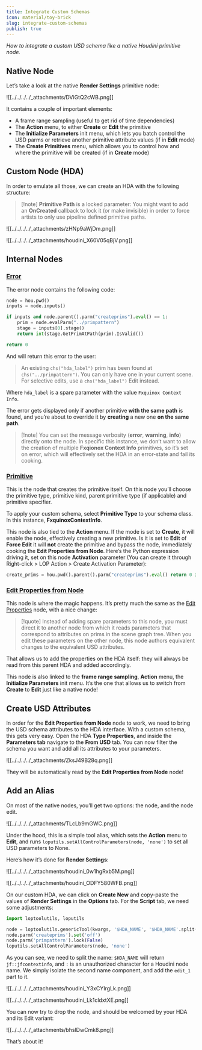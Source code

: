 ```yaml
---
title: Integrate Custom Schemas
icon: material/toy-brick
slug: integrate-custom-schemas
publish: true
---
```


_How to integrate a custom USD schema like a native Houdini primitive node._

## Native Node

Let’s take a look at the native **Render Settings** primitive node:

![[../../../../_attachments/DViGtQ2cWB.png]]

It contains a couple of important elements:

- A frame range sampling (useful to get rid of time dependencies)
- The **Action** menu, to either **Create** or **Edit** the primitive
- The **Initialize Parameters** init menu, which lets you batch control the USD parms or retrieve another primitive attribute values (if in **Edit** mode)
- The **Create Primitives** menu, which allows you to control how and where the primitive will be created (if in **Create** mode)

## Custom Node (HDA)

In order to emulate all those, we can create an HDA with the following structure:

> [!note] **Primitive Path** is a locked parameter: You might want to add an **OnCreated** callback to lock it (or make invisible) in order to force artists to only use pipeline defined primitive paths.

![[../../../../_attachments/zHNp9aWjDm.png]]

![[../../../../_attachments/houdini_X60V05qBjV.png]]

## Internal Nodes

### [Error](https://www.sidefx.com/docs/houdini/nodes/lop/error.html)

The error node contains the following code:

``` python
node = hou.pwd()
inputs = node.inputs()

if inputs and node.parent().parm("createprims").eval() == 1:
    prim = node.evalParm("../primpattern")
    stage = inputs[0].stage()
    return int(stage.GetPrimAtPath(prim).IsValid())

return 0
```

And will return this error to the user:

> An existing `chs("hda_label")` prim has been found at `chs("../primpattern")`. You can only have one in your current scene. For selective edits, use a `chs("hda_label")` Edit instead.

Where `hda_label` is a spare parameter with the value `Fxquinox Context Info`.

The error gets displayed only if another primitive **with the same path** is found, and you’re about to override it by **creating** a new one **on the** **same path**.

> [!note] You can set the message verbosity (**error**, **warning**, **info**) directly onto the node. In specific this instance, we don’t want to allow the creation of multiple **Fxqionox Context Info** primitives, so it’s set on error, which will effectively set the HDA in an error-state and fail its cooking.

### [Primitive](https://www.sidefx.com/docs/houdini/nodes/lop/primitive.html)

This is the node that creates the primitive itself. On this node you’ll choose the primitive type, primitive kind, parent primitive type (if applicable) and primitive specifier.

To apply your custom schema, select **Primitive Type** to your schema class. In this instance, **FxquinoxContextInfo**.

This node is also tied to the **Action** menu. If the mode is set to **Create**, it will enable the node, effectively creating a new primitive. Is it is set to **Edit** of **Force Edit** it will **not** create the primitive and bypass the node, immediately cooking the **Edit Properties from Node**. Here’s the Python expression driving it, set on this node **Activation** parameter (You can create it through Right-click > LOP Action > Create Activation Parameter):

``` python
create_prims = hou.pwd().parent().parm("createprims").eval() return 0 if create_prims in (0, 2) else 1
```

### [Edit Properties from Node](https://www.sidefx.com/docs/houdini/nodes/lop/editpropertiesfromnode.html)

This node is where the magic happens. It’s pretty much the same as the [Edit Properties](https://www.sidefx.com/docs/houdini/nodes/lop/editproperties.html) node, with a nice change:

> [!quote] Instead of adding spare parameters to this node, you must direct it to another node from which it reads parameters that correspond to attributes on prims in the scene graph tree. When you edit these parameters on the other node, this node authors equivalent changes to the equivalent USD attributes.

That allows us to add the properties on the HDA itself: they will always be read from this parent HDA and added accordingly.

This node is also linked to the **frame range sampling**, **Action** menu, the **Initialize Parameters** init menu. It’s the one that allows us to switch from **Create** to **Edit** just like a native node!

## Create USD Attributes

In order for the **Edit Properties from Node** node to work, we need to bring the USD schema attributes to the HDA interface. With a custom schema, this gets very easy. Open the HDA **Type Properties**, and inside the **Parameters tab** navigate to the **From USD** tab. You can now filter the schema you want and add all its attributes to your parameters.

![[../../../../_attachments/ZksJ49B28q.png]]

They will be automatically read by the **Edit Properties from Node** node!

## Add an Alias

On most of the native nodes, you’ll get two options: the node, and the node edit.

![[../../../../_attachments/TLcLb9mGWC.png]]

Under the hood, this is a simple tool alias, which sets the **Action** menu to **Edit**, and runs `loputils.setAllControlParameters(node, 'none')` to set all USD parameters to None.

Here’s how it’s done for **Render Settings**:

![[../../../../_attachments/houdini_0w1hgRxb5M.png]]

![[../../../../_attachments/houdini_ODFY580WFB.png]]

On our custom HDA, we can click on **Create New** and copy-paste the values of **Render Settings** in the **Options** tab. For the **Script** tab, we need some adjustments:

``` python
import loptoolutils, loputils

node = loptoolutils.genericTool(kwargs, '$HDA_NAME', '$HDA_NAME'.split("::")[1] + '_edit1')
node.parm('createprims').set('off')
node.parm('primpattern').lock(False)
loputils.setAllControlParameters(node, 'none')
```

As you can see, we need to split the name: `$HDA_NAME` will return `jf::jfcontextinfo`, and `:` is an unauthorized character for a Houdini node name. We simply isolate the second name component, and add the `edit_1` part to it.

![[../../../../_attachments/houdini_Y3xCYIrgLk.png]]

![[../../../../_attachments/houdini_Lk1cldxtXE.png]]

You can now try to drop the node, and should be welcomed by your HDA and its Edit variant:

![[../../../../_attachments/bhslDwCmk8.png]]

That’s about it!